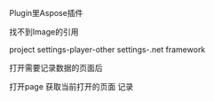 

Plugin里Aspose插件



找不到Image的引用

project settings-player-other settings-.net framework



打开需要记录数据的页面后

打开page 获取当前打开的页面 记录





